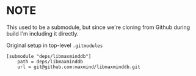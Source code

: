 # NOTE

This used to be a submodule, but since we're cloning from Github during build I'm including it directly.

Original setup in top-level `.gitmodules`

```
[submodule "deps/libmaxminddb"]
	path = deps/libmaxminddb
	url = git@github.com:maxmind/libmaxminddb.git
```
